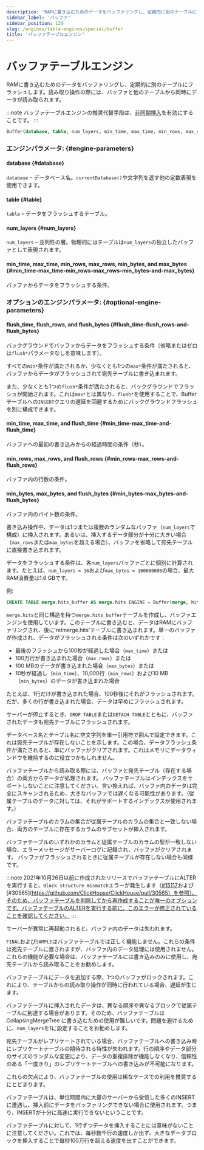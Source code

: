 ```yaml
---
description: 'RAMに書き込むためのデータをバッファリングし、定期的に別のテーブルにフラッシュします。読み取り操作の際には、バッファと他のテーブルから同時にデータが読み取られます。'
sidebar_label: 'バッファ'
sidebar_position: 120
slug: /engines/table-engines/special/buffer
title: 'バッファテーブルエンジン'
---
```



# バッファテーブルエンジン

RAMに書き込むためのデータをバッファリングし、定期的に別のテーブルにフラッシュします。読み取り操作の際には、バッファと他のテーブルから同時にデータが読み取られます。

:::note
バッファテーブルエンジンの推奨代替手段は、[非同期挿入](/guides/best-practices/asyncinserts.md)を有効にすることです。
:::

```sql
Buffer(database, table, num_layers, min_time, max_time, min_rows, max_rows, min_bytes, max_bytes [,flush_time [,flush_rows [,flush_bytes]]])
```

### エンジンパラメータ: {#engine-parameters}

#### database {#database}

`database` – データベース名。`currentDatabase()`や文字列を返す他の定数表現を使用できます。

#### table {#table}

`table` – データをフラッシュするテーブル。

#### num_layers {#num_layers}

`num_layers` – 並列性の層。物理的にはテーブルは`num_layers`の独立したバッファとして表現されます。

#### min_time, max_time, min_rows, max_rows, min_bytes, and max_bytes {#min_time-max_time-min_rows-max_rows-min_bytes-and-max_bytes}

バッファからデータをフラッシュする条件。

### オプションのエンジンパラメータ: {#optional-engine-parameters}

#### flush_time, flush_rows, and flush_bytes {#flush_time-flush_rows-and-flush_bytes}

バックグラウンドでバッファからデータをフラッシュする条件（省略またはゼロは`flush*`パラメータなしを意味します）。

すべての`min*`条件が満たされるか、少なくとも1つの`max*`条件が満たされると、バッファからデータがフラッシュされて宛先テーブルに書き込まれます。

また、少なくとも1つの`flush*`条件が満たされると、バックグラウンドでフラッシュが開始されます。これは`max*`とは異なり、`flush*`を使用することで、Bufferテーブルへの`INSERT`クエリの遅延を回避するためにバックグラウンドフラッシュを別に構成できます。

#### min_time, max_time, and flush_time {#min_time-max_time-and-flush_time}

バッファへの最初の書き込みからの経過時間の条件（秒）。

#### min_rows, max_rows, and flush_rows {#min_rows-max_rows-and-flush_rows}

バッファ内の行数の条件。

#### min_bytes, max_bytes, and flush_bytes {#min_bytes-max_bytes-and-flush_bytes}

バッファ内のバイト数の条件。

書き込み操作中、データは1つまたは複数のランダムなバッファ（`num_layers`で構成）に挿入されます。あるいは、挿入するデータ部分が十分に大きい場合（`max_rows`または`max_bytes`を超える場合）、バッファを省略して宛先テーブルに直接書き込まれます。

データをフラッシュする条件は、各`num_layers`バッファごとに個別に計算されます。たとえば、`num_layers = 16`および`max_bytes = 100000000`の場合、最大RAM消費量は1.6 GBです。

例:

```sql
CREATE TABLE merge.hits_buffer AS merge.hits ENGINE = Buffer(merge, hits, 1, 10, 100, 10000, 1000000, 10000000, 100000000)
```

`merge.hits`と同じ構造を持つ`merge.hits_buffer`テーブルを作成し、バッファエンジンを使用しています。このテーブルに書き込むと、データはRAMにバッファリングされ、後に'relmerge.hits'テーブルに書き込まれます。単一のバッファが作成され、データがフラッシュされる条件は次のいずれかです：
- 最後のフラッシュから100秒が経過した場合（`max_time`）または
- 100万行が書き込まれた場合（`max_rows`）または
- 100 MBのデータが書き込まれた場合（`max_bytes`）または
- 10秒が経過し（`min_time`）、10,000行（`min_rows`）および10 MB（`min_bytes`）のデータが書き込まれた場合

たとえば、1行だけが書き込まれた場合、100秒後にそれがフラッシュされます。だが、多くの行が書き込まれた場合、データは早めにフラッシュされます。

サーバーが停止するとき、`DROP TABLE`または`DETACH TABLE`とともに、バッファされたデータも宛先テーブルにフラッシュされます。

データベース名とテーブル名に空文字列を単一引用符で囲んで設定できます。これは宛先テーブルが存在しないことを示します。この場合、データフラッシュ条件が満たされると、単にバッファがクリアされます。これはメモリにデータウィンドウを維持するのに役立つかもしれません。

バッファテーブルから読み取る際には、バッファと宛先テーブル（存在する場合）の両方からデータが処理されます。
バッファテーブルはインデックスをサポートしないことに注意してください。言い換えれば、バッファ内のデータは完全にスキャンされるため、大きなバッファでは遅くなる可能性があります。（従属テーブルのデータに対しては、それがサポートするインデックスが使用されます。）

バッファテーブルのカラムの集合が従属テーブルのカラムの集合と一致しない場合、両方のテーブルに存在するカラムのサブセットが挿入されます。

バッファテーブルのいずれかのカラムと従属テーブルのカラムの型が一致しない場合、エラーメッセージがサーバーログに記録され、バッファがクリアされます。
バッファがフラッシュされるときに従属テーブルが存在しない場合も同様です。

:::note
2021年10月26日以前に作成されたリリースでバッファテーブルにALTERを実行すると、`Block structure mismatch`エラーが発生します（[#15117](https://github.com/ClickHouse/ClickHouse/issues/15117)および[#30565](https://github.com/ClickHouse/ClickHouse/pull/30565）を参照）。そのため、バッファテーブルを削除してから再作成することが唯一のオプションです。バッファテーブルのALTERを実行する前に、このエラーが修正されていることを確認してください。
:::

サーバーが異常に再起動されると、バッファ内のデータは失われます。

`FINAL`および`SAMPLE`はバッファテーブルでは正しく機能しません。これらの条件は宛先テーブルに渡されますが、バッファ内のデータ処理には使用されません。これらの機能が必要な場合は、バッファテーブルには書き込みのみに使用し、宛先テーブルから読み取ることをお勧めします。

バッファテーブルにデータを追加する際、1つのバッファがロックされます。これにより、テーブルからの読み取り操作が同時に行われている場合、遅延が生じます。

バッファテーブルに挿入されたデータは、異なる順序や異なるブロックで従属テーブルに到達する場合があります。そのため、バッファテーブルは CollapsingMergeTree に書き込むための使用が難しいです。問題を避けるために、`num_layers`を1に設定することをお勧めします。

宛先テーブルがレプリケートされている場合、バッファテーブルへの書き込み時にレプリケートテーブルの期待される特性が失われます。行の順序やデータ部分のサイズのランダムな変更により、データの重複排除が機能しなくなり、信頼性のある「一度きり」のレプリケートテーブルへの書き込みが不可能になります。

これらの欠点により、バッファテーブルの使用は稀なケースでの利用を推奨するにとどまります。

バッファテーブルは、単位時間内に大量のサーバーから受信した多くのINSERTに遭遇し、挿入前にデータをバッファリングできない場合に使用されます。つまり、INSERTが十分に高速に実行できないということです。

バッファテーブルに対して、1行ずつデータを挿入することには意味がないことに注意してください。これでは、毎秒数千行の速度しか出ず、大きなデータブロックを挿入することで毎秒100万行を超える速度を出すことができます。

